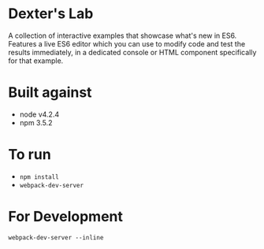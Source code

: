 Dexter's Lab
============

A collection of interactive examples that showcase what's new in ES6.
Features a live ES6 editor which you can use to modify code and
test the results immediately, in a dedicated console or HTML component
specifically for that example.

Built against
=============

- node v4.2.4
- npm 3.5.2

To run
======

- `npm install`
- `webpack-dev-server`

For Development
===============
`webpack-dev-server --inline`